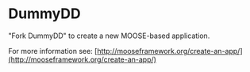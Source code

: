 DummyDD
=====

"Fork DummyDD" to create a new MOOSE-based application.

For more information see: [http://mooseframework.org/create-an-app/](http://mooseframework.org/create-an-app/)
